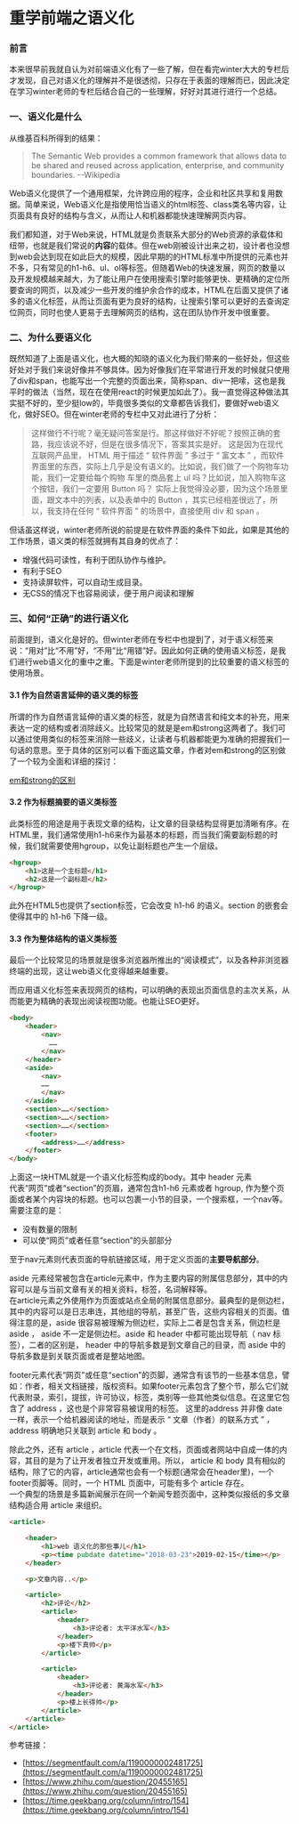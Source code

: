 # 重学前端之语义化

<a name="df368884"></a>
### 前言

本来很早前我就自认为对前端语义化有了一些了解，但在看完winter大大的专栏后才发现，自己对语义化的理解并不是很透彻，只存在于表面的理解而已，因此决定在学习winter老师的专栏后结合自己的一些理解，好好对其进行进行一个总结。

<a name="2f0078f2"></a>
### 一、语义化是什么

从维基百科所得到的结果：

> The Semantic Web provides a common framework that allows data to be shared and reused across application, enterprise, and community boundaries. --Wikipedia


Web语义化提供了一个通用框架，允许跨应用的程序，企业和社区共享和复用数据。简单来说，Web语义化是指使用恰当语义的html标签、class类名等内容，让页面具有良好的结构与含义，从而让人和机器都能快速理解网页内容。

我们都知道，对于Web来说，HTML就是负责联系大部分的Web资源的承载体和纽带，也就是我们常说的**内容**的载体。但在web刚被设计出来之初，设计者也没想到web会达到现在如此巨大的规模，因此早期的的HTML标准中所提供的元素也并不多，只有常见的h1-h6、ul、ol等标签。但随着Web的快速发展，网页的数量以及开发规模越来越大，为了能让用户在使用搜索引擎时能够更快、更精确的定位所要查询的网页，以及减少一些开发的维护余合作的成本，HTML在后面又提供了诸多的语义化标签，从而让页面有更为良好的结构，让搜索引擎可以更好的去查询定位网页，同时也使人更易于去理解网页的结构，这在团队协作开发中很重要。

<a name="60b9dca7"></a>
### 二、为什么要语义化

既然知道了上面是语义化，也大概的知晓的语义化为我们带来的一些好处，但这些好处对于我们来说好像并不够具体。因为好像我们在平常进行开发的时候就只使用了div和span，也能写出一个完整的页面出来，简称span、div一把嗦，这也是我平时的做法（当然，现在在使用react的时候更加如此了）。我一直觉得这种做法其实挺不好的，至少挺low的，毕竟很多类似的文章都告诉我们，要做好web语义化，做好SEO。但在winter老师的专栏中又对此进行了分析：

> 这样做行不行呢？毫无疑问答案是行。那这样做好不好呢？按照正确的套路，我应该说不好，但是在很多情况下，答案其实是好。
> 这是因为在现代互联网产品里， HTML 用于描述 “ 软件界面 ” 多过于 “ 富文本 ” ，而软件界面里的东西，实际上几乎是没有语义的。比如说，我们做了一个购物车功能，我们一定要给每个购物
> 车里的商品套上 ul 吗？比如说，加入购物车这个按钮，我们一定要用 Button 吗？
> 实际上我觉得没必要，因为这个场景里面，跟文本中的列表，以及表单中的 Button ，其实已经相差很远了，所以，我支持在任何 “ 软件界面 ” 的场景中，直接使用 div 和 span 。


但话虽这样说，winter老师所说的前提是在软件界面的条件下如此，如果是其他的工作场景，语义类的标签就拥有其自身的优点了：

- 增强代码可读性，有利于团队协作与维护。
- 有利于SEO
- 支持读屏软件，可以自动生成目录。
- 无CSS的情况下也容易阅读，便于用户阅读和理解

<a name="7a86be09"></a>
### 三、如何“正确”的进行语义化

前面提到，语义化是好的。但winter老师在专栏中也提到了，对于语义标签来说：“用对”比“不用”好，“不用”比“用错”好。因此如何正确的使用语义标签，是我们进行web语义化的重中之重。下面是winter老师所提到的比较重要的语义标签的使用场景。

<a name="7b09b974"></a>
#### 3.1 作为自然语言延伸的语义类的标签

所谓的作为自然语言延伸的语义类的标签，就是为自然语言和纯文本的补充，用来表达一定的结构或者消除歧义。比较常见的就是是em和strong这两者了。我们可以通过使用类似的标签来消除一些歧义，让读者与机器都能更为准确的把握我们一句话的意思。至于具体的区别可以看下面这篇文章，作者对em和strong的区别做了一个较为全面和详细的探讨：

[em和strong的区别](https://segmentfault.com/a/1190000002481725)

<a name="517795d2"></a>
#### 3.2 作为标题摘要的语义类标签

此类标签的用途是用于表现文章的结构，让文章的目录结构显得更加清晰有序。在HTML里，我们通常使用h1-h6来作为最基本的标题，而当我们需要副标题的时候，我们就需要使用hgroup，以免让副标题也产生一个层级。

```html
<hgroup>
    <h1>这是一个主标题</h1>
    <h2>这是一个副标题</h2>
</hgroup>
```

此外在HTML5也提供了section标签，它会改变 h1-h6 的语义。section 的嵌套会使得其中的 h1-h6 下降一级。

<a name="9093ce8c"></a>
#### 3.3 作为整体结构的语义类标签

最后一个比较常见的场景就是很多浏览器所推出的“阅读模式”，以及各种非浏览器终端的出现，这让web语义化变得越来越重要。

而应用语义化标签来表现网页的结构，可以明确的表现出页面信息的主次关系，从而能更为精确的表现出阅读视图功能。也能让SEO更好。

```html
<body>
    <header>
        <nav>
          ……
        </nav>
    </header>
    <aside>
        <nav>
        ……
        </nav>
    </aside>
    <section>……</section>
    <section>……</section>
    <section>……</section>
    <footer>
        <address>……</address>
    </footer>
</body>
```

上面这一块HTML就是一个语义化标签构成的body。其中 header 元素<br />代表“网页”或者“section”的页眉，通常包含h1-h6 元素或者 hgroup, 作为整个页面或者某个内容块的标题。也可以包裹一小节的目录，一个搜索框，一个nav等。需要注意的是：

- 没有数量的限制
- 可以使“网页”或者任意“section”的头部部分

至于nav元素则代表页面的导航链接区域，用于定义页面的**主要导航部分**。

aside 元素经常被包含在article元素中，作为主要内容的附属信息部分，其中的内容可以是与当前文章有关的相关资料，标签，名词解释等。<br />在article元素之外使用作为页面或站点全局的附属信息部分。最典型的是侧边栏，其中的内容可以是日志串连，其他组的导航，甚至广告，这些内容相关的页面。值得注意的是，aside 很容易被理解为侧边栏，实际上二者是包含关系，侧边栏是 aside ， aside 不一定是侧边栏。aside 和 header 中都可能出现导航（ nav 标签），二者的区别是， header 中的导航多数是到文章自己的目录，而 aside 中的导航多数是到关联页面或者是整站地图。

footer元素代表“网页”或任意“section”的页脚，通常含有该节的一些基本信息，譬如：作者，相关文档链接，版权资料。如果footer元素包含了整个节，那么它们就代表附录，索引，提拔，许可协议，标签，类别等一些其他类似信息。在这里它包含了 address ，这也是个非常容易被误用的标签。 这里的address 并非像 date 一样，表示一个给机器阅读的地址，而是表示 “ 文章（作者）的联系方式 ” ， address 明确地只关联到 article 和 body 。

除此之外，还有 article ，article 代表一个在文档，页面或者网站中自成一体的内容，其目的是为了让开发者独立开发或重用。所以， article 和 body 具有相似的结构，除了它的内容，article通常也会有一个标题(通常会在header里)，一个footer页脚等。同时，一个 HTML 页面中，可能有多个 article 存在。<br />一个典型的场景是多篇新闻展示在同一个新闻专题页面中，这种类似报纸的多文章结构适合用 article 来组织。

```html
<article>

    <header>
        <h1>web 语义化的那些事儿</h1>
        <p><time pubdate datetime="2018-03-23">2019-02-15</time></p>
    </header>

    <p>文章内容..</p>

    <article>
        <h2>评论</h2>
        <article>
            <header>
                <h3>评论者: 太平洋水军</h3>
            </header>
            <p>楼下真帅</p>
        </article>

        <article>
            <header>
                <h3>评论者: 黄海水军</h3>
            </header>
            <p>楼上长得帅</p>
        </article>
    </article>
</article>
```

参考链接：

- [https://segmentfault.com/a/1190000002481725](https://segmentfault.com/a/1190000002481725)
- [https://www.zhihu.com/question/20455165](https://www.zhihu.com/question/20455165)
- [https://time.geekbang.org/column/intro/154](https://time.geekbang.org/column/intro/154)
